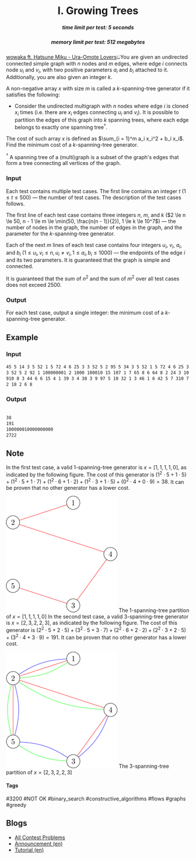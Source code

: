 <h1 style='text-align: center;'> I. Growing Trees</h1>

<h5 style='text-align: center;'>time limit per test: 5 seconds</h5>
<h5 style='text-align: center;'>memory limit per test: 512 megabytes</h5>

[wowaka ft. Hatsune Miku - Ura-Omote Lovers](https://youtu.be/b_cuMcDWwsI)ඞYou are given an undirected connected simple graph with $n$ nodes and $m$ edges, where edge $i$ connects node $u_i$ and $v_i$, with two positive parameters $a_i$ and $b_i$ attached to it. Additionally, you are also given an integer $k$.

A non-negative array $x$ with size $m$ is called a $k$-spanning-tree generator if it satisfies the following: 

* Consider the undirected multigraph with $n$ nodes where edge $i$ is cloned $x_i$ times (i.e. there are $x_i$ edges connecting $u_i$ and $v_i$). It is possible to partition the edges of this graph into $k$ spanning trees, where each edge belongs to exactly one spanning tree$^\dagger$.

The cost of such array $x$ is defined as $\sum_{i = 1}^m a_i x_i^2 + b_i x_i$. Find the minimum cost of a $k$-spanning-tree generator.

$^\dagger$ A spanning tree of a (multi)graph is a subset of the graph's edges that form a tree connecting all vertices of the graph.

### Input

Each test contains multiple test cases. The first line contains an integer $t$ ($1 \le t \le 500$) — the number of test cases. The description of the test cases follows.

The first line of each test case contains three integers $n$, $m$, and $k$ ($2 \le n \le 50, n - 1 \le m \le \min(50, \frac{n(n - 1)}{2}), 1 \le k \le 10^7$) — the number of nodes in the graph, the number of edges in the graph, and the parameter for the $k$-spanning-tree generator.

Each of the next $m$ lines of each test case contains four integers $u_i$, $v_i$, $a_i$, and $b_i$ ($1 \le u_i, v_i \le n, u_i \neq v_i, 1 \le a_i, b_i \le 1000$) — the endpoints of the edge $i$ and its two parameters. It is guaranteed that the graph is simple and connected.

It is guaranteed that the sum of $n^2$ and the sum of $m^2$ over all test cases does not exceed $2500$.

### Output

For each test case, output a single integer: the minimum cost of a $k$-spanning-tree generator.

## Example

### Input


```text
45 5 14 3 5 52 1 5 72 4 6 25 3 3 52 5 2 95 5 34 3 5 52 1 5 72 4 6 25 3 3 52 5 2 92 1 100000001 2 1000 100010 15 107 1 7 65 8 6 64 8 2 24 3 10 910 8 3 44 6 6 15 4 1 39 3 4 38 3 9 97 5 10 32 1 3 46 1 6 42 5 7 310 7 2 18 2 6 8
```
### Output

```text

38
191
100000010000000000
2722

```
## Note

In the first test case, a valid $1$-spanning-tree generator is $x = [1, 1, 1, 1, 0]$, as indicated by the following figure. The cost of this generator is $(1^2 \cdot 5 + 1 \cdot 5) + (1^2 \cdot 5 + 1 \cdot 7) + (1^2 \cdot 6 + 1 \cdot 2) + (1^2 \cdot 3 + 1 \cdot 5) + (0^2 \cdot 4 + 0 \cdot 9) = 38$. It can be proven that no other generator has a lower cost.

 ![](images/0fd2f2841cccee546d733c6ed45420b9788092ef.png) The $1$-spanning-tree partition of $x = [1, 1, 1, 1, 0]$ In the second test case, a valid $3$-spanning-tree generator is $x = [2, 3, 2, 2, 3]$, as indicated by the following figure. The cost of this generator is $(2^2 \cdot 5 + 2 \cdot 5) + (3^2 \cdot 5 + 3 \cdot 7) + (2^2 \cdot 6 + 2 \cdot 2) + (2^2 \cdot 3 + 2 \cdot 5) + (3^2 \cdot 4 + 3 \cdot 9) = 191$. It can be proven that no other generator has a lower cost.

 ![](images/c6957e2c41d2d586a1dff0367b282a759758dd92.png) The $3$-spanning-tree partition of $x = [2, 3, 2, 2, 3]$ 

#### Tags 

#3200 #NOT OK #binary_search #constructive_algorithms #flows #graphs #greedy 

## Blogs
- [All Contest Problems](../Codeforces_Global_Round_25.md)
- [Announcement (en)](../blogs/Announcement_(en).md)
- [Tutorial (en)](../blogs/Tutorial_(en).md)
